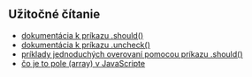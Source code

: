 ## Užitočné čítanie
* [dokumentácia k príkazu .should()](https://docs.cypress.io/api/commands/should.html)
* [dokumentácia k príkazu .uncheck()](https://docs.cypress.io/api/commands/uncheck.html#Syntax)
* [príklady jednoduchých overovaní pomocou príkazu .should()](https://docs.cypress.io/guides/references/assertions.html#Common-Assertions)
* [čo je to pole (array) v JavaScripte](https://javascript.info/array)